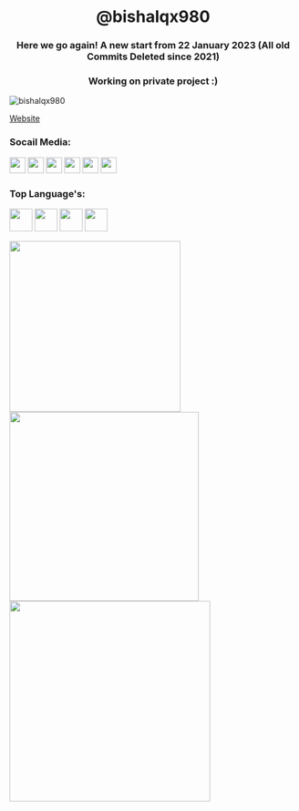 <h1 align="center">@bishalqx980</h1>
<h3 align="center">Here we go again! A new start from 22 January 2023 (All old Commits Deleted since 2021)</h3>
<h3 align="center">Working on private project :)</h3>
<p align="left"> <img src="https://komarev.com/ghpvc/?username=bishalqx980&label=Profile%20views&color=0096FF&style=flat" alt="bishalqx980"></p>
<a href="https://bishalqx980.github.io/">Website</a>
<h3 align="left">Socail Media:</h3>
<a href="mailto:bishalqx680@gmail.com"><img src="https://bishalqx980.github.io/bishalqx980/images/Mail.png" alt="" width="28px"></a>
<a href="http://facebook.com/bishalqx980"><img src="https://bishalqx980.github.io/bishalqx980/images/Facebook.png" alt="" width="28px"></a>
<a href="http://twitter.com/bishalqx980"><img src="https://bishalqx980.github.io/bishalqx980/images/Twitter.png" alt="" width="28px"></a>
<a href="http://t.me/bishalqx980"><img src="https://bishalqx980.github.io/bishalqx980/images/Telegram.png" alt="" width="28px"></a>
<a href="https://discord.com/users/1008057534067773470"><img src="https://bishalqx980.github.io/bishalqx980/images/Discord.png" alt="" width="28px"></a>
<a href="http://youtube.com/@bishalqx980"><img src="https://bishalqx980.github.io/bishalqx980/images/YouTube.png" alt="" width="28px"></a>

<h3 align="left">Top Language's:</h3>
<p>
<img src="https://bishalqx980.github.io/bishalqx980/images/python.svg" alt="" width="40" height="40">
<img src="https://bishalqx980.github.io/bishalqx980/images/html5.svg" alt="" width="40" height="40">
<img src="https://bishalqx980.github.io/bishalqx980/images/css3.svg" alt="" width="40" height="40">
<img src="https://bishalqx980.github.io/bishalqx980/images/js.svg" alt="" width="40" height="40">
</p>

<p align="left">
<img width="300px" src="https://github-readme-stats.vercel.app/api/top-langs?username=bishalqx980&show_icons=true&locale=en&layout=compact" alt="">
<img width="332px" src="https://github-readme-stats.vercel.app/api?username=bishalqx980&show_icons=true&locale=en" alt="">
<img width="352px" src="https://github-readme-streak-stats.herokuapp.com/?user=bishalqx980&" alt="">
</p>

